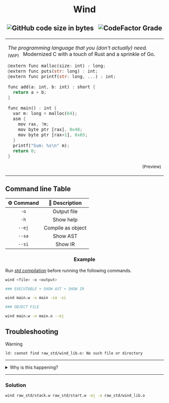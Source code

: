 <h1 align="center">
  <br>
  Wind
</h1>
<h2 align="center">

![GitHub code size in bytes](https://img.shields.io/github/languages/code-size/utcq/wind?style=for-the-badge) <span>&nbsp;</span>
![CodeFactor Grade](https://img.shields.io/codefactor/grade/github/utcq/wind?style=for-the-badge&color=blue)

</h2>

<table>
<tr>
<td>
  
_The programming language that you (don't actually) need._ &nbsp; <sub>(WIP)</sub> &nbsp;
Modernized C with a touch of Rust and a sprinkle of Go.

```rs
@extern func malloc(size: int) : long;
@extern func puts(str: long) : int;
@extern func printf(str: long, ...) : int;

func add(a: int, b: int) : short {
  return a + b;
}

func main() : int {
  var m: long = malloc(64);
  asm {
    mov rax, ?m;
    mov byte ptr [rax], 0x48;
    mov byte ptr [rax+1], 0x65;
  }
  printf("Sum: %s\n" m);
  return 0;
}
```

<p align="right">
<sub>(Preview)</sub>
</p>

</td>
</tr>
</table>

## Command line Table

| ⚙️ Command |  📜 Description   |
| :--------: | :---------------: |
|    `-o`    |    Output file    |
|    `-h`    |     Show help     |
|   `--ej`   | Compile as object |
|   `--sa`   |     Show AST      |
|   `--si`   |      Show IR      |

<h3 align="center">
Example
</h3>

Run [std compilation](#troubleshooting) before running the following commands.

```sh
wind <file> -o <output>

### EXECUTABLE + SHOW AST + SHOW IR

wind main.w -o main -sa -si

### OBJECT FILE

wind main.w -o main.o --ej
```

## Troubleshooting

> [!WARNING]  
> `ld: cannot find raw_std/wind_lib.o: No such file or directory`

---

<details>
<summary> Why is this happening? </summary>

[❗] The link command when compiling into executable is linking emitted object with the standard library object file. If the standard library object file is not found, the error will be thrown.

</details>

---

### Solution

```sh
wind raw_std/stack.w raw_std/start.w -ej -o raw_std/wind_lib.o
```
